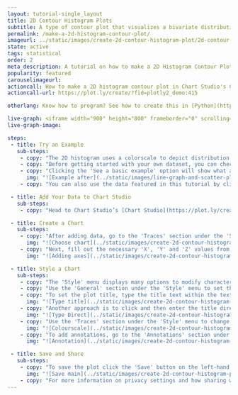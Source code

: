 ```yaml
---
layout: tutorial-single_layout
title: 2D Contour Histogram Plots
subtitle: A type of contour plot that visualizes a bivariate distribution with contour lines.
permalink: /make-a-2d-histogram-contour-plot/
imageurl: ../static/images/create-2d-contour-histogram-plot/2d-contour-thumb.png
state: active
tags: statistical
order: 2
meta_description: A tutorial on how to make a 2D Histogram Contour Plot in Chart Studio.
popularity: featured
carouselimageurl:
actioncall: How to make a 2D histogram contour plot in Chart Studio's Chart Studio
actioncall-url: https://plot.ly/create/?fid=plotly2_demo:415

otherlang: Know how to program? See how to create this in [Python](https://plot.ly/python/density-plots/#2d-histogram-contour-plot-with-histogram-subplots).

live-graph: <iframe width="900" height="800" frameborder="0" scrolling="no" src="https://plot.ly/~plotly2_demo/415.embed"></iframe>
live-graph-image:

steps:
 - title: Try an Example
   sub-steps:
    - copy: "The 2D histogram uses a colorscale to depict distribution across two variables in a contour plot."
    - copy: "Before getting started with your own dataset, you can check out an example. First, select the 'Type' menu. Hovering the mouse over the chart type icon will display three options: 1) Charts like this by Chart Studio users, 2) View tutorials on this chart type, and, 3) See a basic example."
    - copy: "Clicking the 'See a basic example' option will show what a sample chart looks like after adding data and editing with the style. You'll also see what labels and style attributes were selected for this specific chart, as well as the end result."
      img: "![Example after](../static/images/line-graph-and-scatter-plot-with-excel/scatter-try-example.gif)"
    - copy: "You can also use the data featured in this tutorial by clicking on 'Open This Data in Chart Studio' on the left-hand side. It'll open in your workspace."

 - title: Add Your Data to Chart Studio
   sub-steps:
    - copy: "Head to Chart Studio’s [Chart Studio](https://plot.ly/create/) and add your data. You have the option of typing directly in the grid, uploading your file, or entering the URL of an online dataset. Chart Studio accepts .xls, .xlsx, or .csv files. For more information on how to enter your data, see [this](https://help.plot.ly/add-data-to-the-plotly-grid/) tutorial."

 - title: Create a Chart
   sub-steps:
    - copy: "After adding data, go to the 'Traces' section under the 'Structure' menu on the left-hand side. Choose the 'Type' of trace, then choose '2D Contour Histogram' under 'Distributions' chart type."
      img: "![Choose chart](../static/images/create-2d-contour-histogram-plot/contour2D-choose-chart.png)"
    - copy: "Next, fill out the necessary 'X', 'Y' and 'Z' values from their respective dropdown menus. This will create a 2D contour, as seen below."
      img: "![Adding axes](../static/images/create-2d-contour-histogram-plot/contour2D-values.png)"

 - title: Style a Chart
   sub-steps:
    - copy: "The 'Style' menu displays many options to modify characteristics of the overall chart layout or the individual traces. To see more options about styling the chart visit the [style and layout](https://help.plot.ly/tutorials/#layout) section of the Chart Studio documentation."
    - copy: "Use the 'General' section under the 'Style' menu to set the plot title and change the layout background, margin color and font styles."
    - copy: "To set the plot title, type the title text within the textbox provided under 'Title.'"
      img: "![Type title](../static/images/create-2d-contour-histogram-plot/contour2D-title.png)"
    - copy: "Another approach is to click and then enter the title directly on the plot interface. The same can be done for the axes title and the legends."
      img: "![Type Direct](../static/images/create-2d-contour-histogram-plot/contour2D-title-direct.png)"
    - copy: "Use the 'Traces' section under the 'Style' menu to change the properties of the traces, such as histogram and binning attributes, color gradients, contours and line attributes."
      img: "![Colourscale](../static/images/create-2d-contour-histogram-plot/contour2D-properties.png)"
    - copy: "To add annotations, go to the 'Annotations' section under the 'Style' section and click on the '+ Annotation' button on the top right corner in the panel."
      img: "![Annotation](../static/images/create-2d-contour-histogram-plot/contour2D-annotation.png)"

 - title: Save and Share
   sub-steps:
    - copy: "To save the plot click the 'Save' button on the left-hand side. A save modal will appear, as seen below, where you can specify the filenames and privacy settings for your plot and data grid."
      img: "![Save main](../static/images/create-2d-contour-histogram-plot/contour2D-save-main.png)"
    - copy: "For more information on privacy settings and how sharing works, visit Chart Studio's [sharing tutorial](http://help.plot.ly/save-share-and-export-in-plotly/)."
---
```


